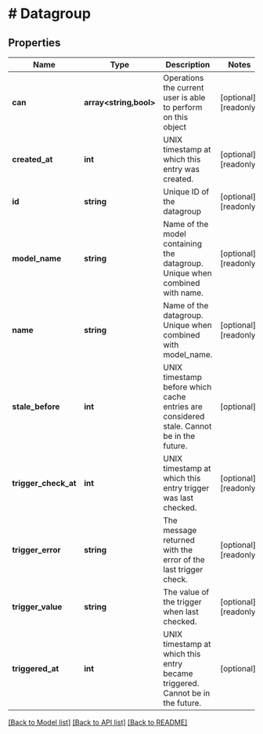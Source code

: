 # # Datagroup

## Properties

Name | Type | Description | Notes
------------ | ------------- | ------------- | -------------
**can** | **array<string,bool>** | Operations the current user is able to perform on this object | [optional] [readonly]
**created_at** | **int** | UNIX timestamp at which this entry was created. | [optional] [readonly]
**id** | **string** | Unique ID of the datagroup | [optional] [readonly]
**model_name** | **string** | Name of the model containing the datagroup. Unique when combined with name. | [optional] [readonly]
**name** | **string** | Name of the datagroup. Unique when combined with model_name. | [optional] [readonly]
**stale_before** | **int** | UNIX timestamp before which cache entries are considered stale. Cannot be in the future. | [optional]
**trigger_check_at** | **int** | UNIX timestamp at which this entry trigger was last checked. | [optional] [readonly]
**trigger_error** | **string** | The message returned with the error of the last trigger check. | [optional] [readonly]
**trigger_value** | **string** | The value of the trigger when last checked. | [optional] [readonly]
**triggered_at** | **int** | UNIX timestamp at which this entry became triggered. Cannot be in the future. | [optional]

[[Back to Model list]](../../README.md#models) [[Back to API list]](../../README.md#endpoints) [[Back to README]](../../README.md)
